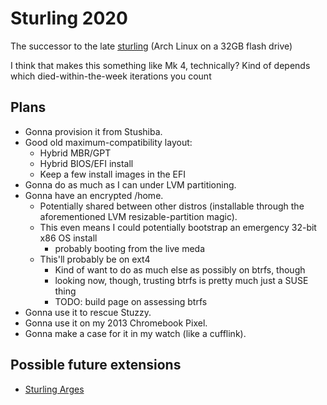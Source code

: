 # Sturling 2020

The successor to the late [sturling](e2c8j-t79g3-8n97k-gt5vn-pfsww) (Arch Linux on a 32GB flash drive)

I think that makes this something like Mk 4, technically? Kind of depends which died-within-the-week iterations you count

## Plans

- Gonna provision it from Stushiba.
- Good old maximum-compatibility layout:
  - Hybrid MBR/GPT
  - Hybrid BIOS/EFI install
  - Keep a few install images in the EFI
- Gonna do as much as I can under LVM partitioning.
- Gonna have an encrypted /home.
  - Potentially shared between other distros (installable through the aforementioned LVM resizable-partition magic).
  - This even means I could potentially bootstrap an emergency 32-bit x86 OS install
    - probably booting from the live meda
  - This'll probably be on ext4
    - Kind of want to do as much else as possibly on btrfs, though
    - looking now, though, trusting btrfs is pretty much just a SUSE thing
    - TODO: build page on assessing btrfs
- Gonna use it to rescue Stuzzy.
- Gonna use it on my 2013 Chromebook Pixel.
- Gonna make a case for it in my watch (like a cufflink).

## Possible future extensions

- [Sturling Arges](9tvhs-2fhtq-cr86r-ryq7j-wr351)
